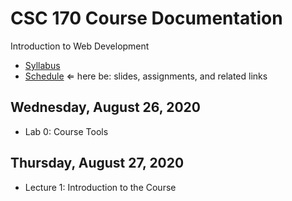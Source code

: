 # CSC 170 Course Documentation
Introduction to Web Development

- [Syllabus](syllabus.md)
- [Schedule](schedule.md)   &lArr; here be: slides, assignments, and related links

## Wednesday, August 26, 2020

- Lab 0: Course Tools

## Thursday, August 27, 2020

- Lecture 1: Introduction to the Course

